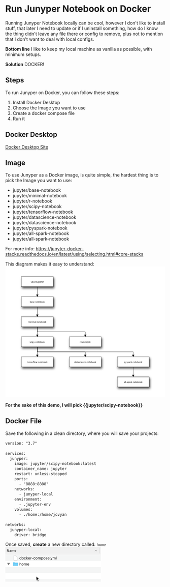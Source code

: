 # Run Junyper Notebook on Docker

Running Junyper Notebook locally can be cool, however I don't like to install stuff, that later I need to update or if I uninstall something, how do I know the thing didn't leave any file there or config to remove, plus not to mention that I don't want to deal with local configs.

**Bottom line** I like to keep my local machine as vanilla as possible, with minimum setups.

**Solution** DOCKER!

## Steps
To run Junyper on Docker, you can follow these steps:
1. Install Docker Desktop
1. Choose the Image you want to use
1. Create a docker compose file
1. Run it

## Docker Desktop
[Docker Desktop Site](https://www.docker.com/products/docker-desktop)

## Image
To use Junyper as a Docker image, is quite simple, the hardest thing is to pick the Image you want to use:

* jupyter/base-notebook
* jupyter/minimal-notebook
* jupyter/r-notebook
* jupyter/scipy-notebook
* jupyter/tensorflow-notebook
* jupyter/datascience-notebook
* jupyter/datascience-notebook
* jupyter/pyspark-notebook
* jupyter/all-spark-notebook
* jupyter/all-spark-notebook

For more info: https://jupyter-docker-stacks.readthedocs.io/en/latest/using/selecting.html#core-stacks

This diagram makes it easy to understand:
![Image Relationships](./img/images_docker.png)

**For the sake of this demo, I will pick {{jupyter/scipy-notebook}}**

## Docker File
Save the following in a clean directory, where you will save your projects:
```
version: "3.7"

services:
  junyper:
    image: jupyter/scipy-notebook:latest
    container_name: jupyter
    restart: unless-stopped
    ports:
      - "8888:8888"
    networks:
      - junyper-local
    environment:
      - .jupyter-env
    volumes:
      - ./home:/home/jovyan

networks:
  junyper-local:
    driver: bridge

```

Once saved, **create** a new directory called: `home`
![Directory Structure](./img/directory.png)


